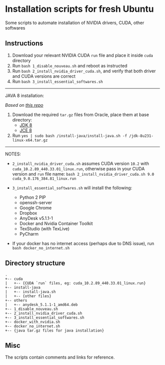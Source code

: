 # Installation scripts for fresh Ubuntu
Some scripts to automate installation of NVIDIA drivers, CUDA, other softwares

## Instructions
1. Download your relevant NVIDIA CUDA `run` file and place it inside `cuda` directory
2. Run `bash 1_disable_nouveau.sh` and reboot as instructed
3. Run `bash 2_install_nvidia_driver_cuda.sh`, 
and verify that both driver and CUDA versions are correct
4. Run `bash 3_install_essential_softwares.sh`

---
JAVA 8 installation:

*Based on [this repo](https://github.com/chrishantha/install-java/tree/63997dc81aaf9184ffe715d7381fa822bd39f357)*
1. Download the required `tar.gz` files from Oracle, place them at base directory:
    - [JDK 8](https://www.oracle.com/technetwork/es/java/javase/downloads/jdk8-downloads-2133151.html)
    - [JCE 8](https://www.oracle.com/technetwork/java/javase/downloads/jce8-download-2133166.html)
2. Run `yes | sudo bash /install-java/install-java.sh -f /jdk-8u231-linux-x64.tar.gz`

---
NOTES:

- `2_install_nvidia_driver_cuda.sh` assumes CUDA version `10.2` with `cuda_10.2.89_440.33.01_linux.run`, 
otherwise pass in your CUDA version and `run` file name:
`bash 2_install_nvidia_driver_cuda.sh 9.0 cuda_9.0.176_384.81_linux.run`

- `3_install_essential_softwares.sh` will install the following:
  - Python 2 PIP
  - openssh-server
  - Google Chrome
  - Dropbox
  - AnyDesk v5.1.1-1
  - Docker and Nvidia Container Toolkit
  - TexStudio (with TexLive)
  - PyCharm

- If your docker has no internet access (perhaps due to DNS issue), 
run `bash docker_no_internet.sh`


## Directory structure
```
.
+-- cuda
|   +-- {CUDA `run` files, eg: cuda_10.2.89_440.33.01_linux.run}
+-- install-java
|   +-- install-java.sh
|   +-- {other files}
+-- others
|   +-- anydesk_5.1.1-1_amd64.deb
+-- 1_disable_nouveau.sh
+-- 2_install_nvidia_driver_cuda.sh
+-- 3_install_essential_softwares.sh
+-- docker_with_nvidia.sh
+-- docker_no_internet.sh
+-- {java tar.gz files for java installation}
```

## Misc
The scripts contain comments and links for reference.

